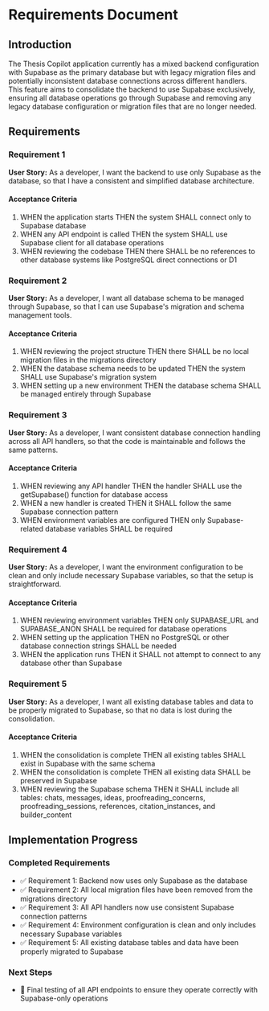 # Requirements Document

## Introduction

The Thesis Copilot application currently has a mixed backend configuration with Supabase as the primary database but with legacy migration files and potentially inconsistent database connections across different handlers. This feature aims to consolidate the backend to use Supabase exclusively, ensuring all database operations go through Supabase and removing any legacy database configuration or migration files that are no longer needed.

## Requirements

### Requirement 1

**User Story:** As a developer, I want the backend to use only Supabase as the database, so that I have a consistent and simplified database architecture.

#### Acceptance Criteria

1. WHEN the application starts THEN the system SHALL connect only to Supabase database
2. WHEN any API endpoint is called THEN the system SHALL use Supabase client for all database operations
3. WHEN reviewing the codebase THEN there SHALL be no references to other database systems like PostgreSQL direct connections or D1

### Requirement 2

**User Story:** As a developer, I want all database schema to be managed through Supabase, so that I can use Supabase's migration and schema management tools.

#### Acceptance Criteria

1. WHEN reviewing the project structure THEN there SHALL be no local migration files in the migrations directory
2. WHEN the database schema needs to be updated THEN the system SHALL use Supabase's migration system
3. WHEN setting up a new environment THEN the database schema SHALL be managed entirely through Supabase

### Requirement 3

**User Story:** As a developer, I want consistent database connection handling across all API handlers, so that the code is maintainable and follows the same patterns.

#### Acceptance Criteria

1. WHEN reviewing any API handler THEN the handler SHALL use the getSupabase() function for database access
2. WHEN a new handler is created THEN it SHALL follow the same Supabase connection pattern
3. WHEN environment variables are configured THEN only Supabase-related database variables SHALL be required

### Requirement 4

**User Story:** As a developer, I want the environment configuration to be clean and only include necessary Supabase variables, so that the setup is straightforward.

#### Acceptance Criteria

1. WHEN reviewing environment variables THEN only SUPABASE_URL and SUPABASE_ANON SHALL be required for database operations
2. WHEN setting up the application THEN no PostgreSQL or other database connection strings SHALL be needed
3. WHEN the application runs THEN it SHALL not attempt to connect to any database other than Supabase

### Requirement 5

**User Story:** As a developer, I want all existing database tables and data to be properly migrated to Supabase, so that no data is lost during the consolidation.

#### Acceptance Criteria

1. WHEN the consolidation is complete THEN all existing tables SHALL exist in Supabase with the same schema
2. WHEN the consolidation is complete THEN all existing data SHALL be preserved in Supabase
3. WHEN reviewing the Supabase schema THEN it SHALL include all tables: chats, messages, ideas, proofreading_concerns, proofreading_sessions, references, citation_instances, and builder_content

## Implementation Progress

### Completed Requirements
- ✅ Requirement 1: Backend now uses only Supabase as the database
- ✅ Requirement 2: All local migration files have been removed from the migrations directory
- ✅ Requirement 3: All API handlers now use consistent Supabase connection patterns
- ✅ Requirement 4: Environment configuration is clean and only includes necessary Supabase variables
- ✅ Requirement 5: All existing database tables and data have been properly migrated to Supabase

### Next Steps
- 🔄 Final testing of all API endpoints to ensure they operate correctly with Supabase-only operations